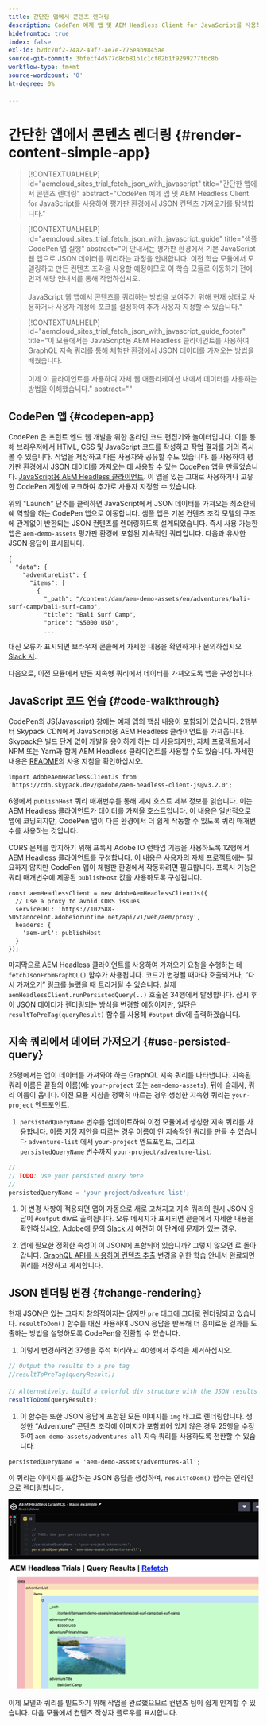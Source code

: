 ```yaml
---
title: 간단한 앱에서 콘텐츠 렌더링
description: CodePen 예제 앱 및 AEM Headless Client for JavaScript를 사용하여 평가판 환경에서 JSON 컨텐츠 가져오기를 탐색합니다.
hidefromtoc: true
index: false
exl-id: b7dc70f2-74a2-49f7-ae7e-776eab9845ae
source-git-commit: 3bfecf4d577c8cb81b1c1cf02b1f9299277fbc8b
workflow-type: tm+mt
source-wordcount: '0'
ht-degree: 0%

---
```



# 간단한 앱에서 콘텐츠 렌더링 {#render-content-simple-app}

>[!CONTEXTUALHELP]
>id="aemcloud_sites_trial_fetch_json_with_javascript"
>title="간단한 앱에서 콘텐츠 렌더링"
>abstract="CodePen 예제 앱 및 AEM Headless Client for JavaScript를 사용하여 평가판 환경에서 JSON 컨텐츠 가져오기를 탐색합니다."

>[!CONTEXTUALHELP]
>id="aemcloud_sites_trial_fetch_json_with_javascript_guide"
>title="샘플 CodePen 앱 실행"
>abstract="이 안내서는 평가판 환경에서 기본 JavaScript 웹 앱으로 JSON 데이터를 쿼리하는 과정을 안내합니다. 이전 학습 모듈에서 모델링하고 만든 컨텐츠 조각을 사용할 예정이므로 이 학습 모듈로 이동하기 전에 먼저 해당 안내서를 통해 작업하십시오.<br><br>JavaScript 웹 앱에서 콘텐츠를 쿼리하는 방법을 보여주기 위해 현재 상태로 사용하거나 사용자 계정에 포크를 설정하여 추가 사용자 지정할 수 있습니다."

>[!CONTEXTUALHELP]
>id="aemcloud_sites_trial_fetch_json_with_javascript_guide_footer"
>title="이 모듈에서는 JavaScript용 AEM Headless 클라이언트를 사용하여 GraphQL 지속 쿼리를 통해 체험판 환경에서 JSON 데이터를 가져오는 방법을 배웠습니다.<br><br>이제 이 클라이언트를 사용하여 자체 웹 애플리케이션 내에서 데이터를 사용하는 방법을 이해했습니다."
>abstract=""

## CodePen 앱 {#codepen-app}

CodePen 은 프런트 엔드 웹 개발을 위한 온라인 코드 편집기와 놀이터입니다. 이를 통해 브라우저에서 HTML, CSS 및 JavaScript 코드를 작성하고 작업 결과를 거의 즉시 볼 수 있습니다. 작업을 저장하고 다른 사용자와 공유할 수도 있습니다. 를 사용하여 평가판 환경에서 JSON 데이터를 가져오는 데 사용할 수 있는 CodePen 앱을 만들었습니다. [JavaScript용 AEM Headless 클라이언트](https://github.com/adobe/aem-headless-client-js). 이 앱을 있는 그대로 사용하거나 고유한 CodePen 계정에 포크하여 추가로 사용자 지정할 수 있습니다.

위의 &quot;Launch&quot; 단추를 클릭하면 JavaScript에서 JSON 데이터를 가져오는 최소한의 예 역할을 하는 CodePen 앱으로 이동합니다. 샘플 앱은 기본 컨텐츠 조각 모델의 구조에 관계없이 반환되는 JSON 컨텐츠를 렌더링하도록 설계되었습니다. 즉시 사용 가능한 앱은 `aem-demo-assets` 평가판 환경에 포함된 지속적인 쿼리입니다. 다음과 유사한 JSON 응답이 표시됩니다.

```
{
  "data": {
    "adventureList": {
      "items": [
        {
          "_path": "/content/dam/aem-demo-assets/en/adventures/bali-surf-camp/bali-surf-camp",
          "title": "Bali Surf Camp",
          "price": "$5000 USD",
          ...
```

대신 오류가 표시되면 브라우저 콘솔에서 자세한 내용을 확인하거나 문의하십시오 [Slack 시](https://adobe-dx-support.slack.com).

다음으로, 이전 모듈에서 만든 지속형 쿼리에서 데이터를 가져오도록 앱을 구성합니다.

## JavaScript 코드 연습 {#code-walkthrough}

CodePen의 JS(Javascript) 창에는 예제 앱의 핵심 내용이 포함되어 있습니다. 2행부터 Skypack CDN에서 JavaScript용 AEM Headless 클라이언트를 가져옵니다. Skypack은 빌드 단계 없이 개발을 용이하게 하는 데 사용되지만, 자체 프로젝트에서 NPM 또는 Yarn과 함께 AEM Headless 클라이언트를 사용할 수도 있습니다. 자세한 내용은 [README](https://github.com/adobe/aem-headless-client-js#aem-headless-client-for-javascript)의 사용 지침을 확인하십시오.

```
import AdobeAemHeadlessClientJs from 'https://cdn.skypack.dev/@adobe/aem-headless-client-js@v3.2.0';
```

6행에서 `publishHost` 쿼리 매개변수를 통해 게시 호스트 세부 정보를 읽습니다. 이는 AEM Headless 클라이언트가 데이터를 가져올 호스트입니다. 이 내용은 일반적으로 앱에 코딩되지만, CodePen 앱이 다른 환경에서 더 쉽게 작동할 수 있도록 쿼리 매개변수를 사용하는 것입니다.

CORS 문제를 방지하기 위해 프록시 Adobe IO 런타임 기능을 사용하도록 12행에서 AEM Headless 클라이언트를 구성합니다. 이 내용은 사용자의 자체 프로젝트에는 필요하지 않지만 CodePen 앱이 체험판 환경에서 작동하려면 필요합니다. 프록시 기능은 쿼리 매개변수에 제공된 `publishHost` 값을 사용하도록 구성됩니다.

```
const aemHeadlessClient = new AdobeAemHeadlessClientJs({
  // Use a proxy to avoid CORS issues
  serviceURL: 'https://102588-505tanocelot.adobeioruntime.net/api/v1/web/aem/proxy',
  headers: {
    'aem-url': publishHost
  }
});
```

마지막으로 AEM Headless 클라이언트를 사용하여 가져오기 요청을 수행하는 데 `fetchJsonFromGraphQL()` 함수가 사용됩니다. 코드가 변경될 때마다 호출되거나, “다시 가져오기” 링크를 눌렀을 때 트리거될 수 있습니다. 실제 `aemHeadlessClient.runPersistedQuery(..)` 호출은 34행에서 발생합니다. 잠시 후 이 JSON 데이터가 렌더링되는 방식을 변경할 예정이지만, 일단은 `resultToPreTag(queryResult)` 함수를 사용해 `#output` div에 출력하겠습니다.

## 지속 쿼리에서 데이터 가져오기 {#use-persisted-query}

25행에서는 앱이 데이터를 가져와야 하는 GraphQL 지속 쿼리를 나타냅니다. 지속된 쿼리 이름은 끝점의 이름(예: `your-project` 또는 `aem-demo-assets`), 뒤에 슬래시, 쿼리 이름이 옵니다. 이전 모듈 지침을 정확히 따르는 경우 생성한 지속형 쿼리는 `your-project` 엔드포인트.

1. `persistedQueryName` 변수를 업데이트하여 이전 모듈에서 생성한 지속 쿼리를 사용합니다. 이름 지정 제안을 따르는 경우 이름이 인 지속적인 쿼리를 만들 수 있습니다 `adventure-list` 에서 `your-project` 엔드포인트, 그리고 `persistedQueryName` 변수까지 `your-project/adventure-list`:

```javascript
//
// TODO: Use your persisted query here
//
persistedQueryName = 'your-project/adventure-list';
```

1. 이 변경 사항이 적용되면 앱이 자동으로 새로 고쳐지고 지속 쿼리의 원시 JSON 응답이 `#output` div로 출력됩니다. 오류 메시지가 표시되면 콘솔에서 자세한 내용을 확인하십시오. Adobe에 문의 [Slack 시](https://adobe-dx-support.slack.com) 여전히 이 단계에 문제가 있는 경우.

1. 앱에 필요한 정확한 속성이 이 JSON에 포함되어 있습니까? 그렇지 않으면 로 돌아갑니다. [GraphQL API를 사용하여 컨텐츠 추출](https://experience.adobe.com/experiencemanager/learn/extract_content_using_graphql) 변경을 위한 학습 안내서 완료되면 쿼리를 저장하고 게시합니다.

## JSON 렌더링 변경 {#change-rendering}

현재 JSON은 있는 그다지 창의적이지는 않지만 `pre` 태그에 그대로 렌더링되고 있습니다. `resultToDom()` 함수를 대신 사용하여 JSON 응답을 반복해 더 흥미로운 결과를 도출하는 방법을 설명하도록 CodePen을 전환할 수 있습니다.

1. 이렇게 변경하려면 37행을 주석 처리하고 40행에서 주석을 제거하십시오.

```javascript
// Output the results to a pre tag
//resultToPreTag(queryResult);

// Alternatively, build a colorful div structure with the JSON results and render images inline
resultToDom(queryResult);
```

1. 이 함수는 또한 JSON 응답에 포함된 모든 이미지를 `img` 태그로 렌더링합니다. 생성한 “Adventure” 콘텐츠 조각에 이미지가 포함되어 있지 않은 경우 25행을 수정하여 `aem-demo-assets/adventures-all` 지속 쿼리를 사용하도록 전환할 수 있습니다.

```
persistedQueryName = 'aem-demo-assets/adventures-all';
```

이 쿼리는 이미지를 포함하는 JSON 응답을 생성하며, `resultToDom()` 함수는 인라인으로 렌더링합니다.

![adventures-all 쿼리 결과 및 resultToDom 렌더링 함수](assets/do-not-localize/adventures-all-query-result.png)

이제 모델과 쿼리를 빌드하기 위해 작업을 완료했으므로 컨텐츠 팀이 쉽게 인계할 수 있습니다. 다음 모듈에서 컨텐츠 작성자 플로우를 표시합니다.
